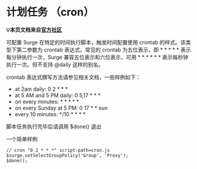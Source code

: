 # 计划任务 （cron）

**💡本页文档来自[官方社区](https://community.nssurge.com/d/33-scripting)**

可配置 Surge 在特定的时间执行脚本，触发时间配置使用 crontab 的样式。该类型下第二参数为 crontab 表达式，常见的 crontab 为五位表示，即 * * * * * 表示每分钟执行一次，Surge 兼容五位表示和六位表示，可用 * * * * * * 表示每秒钟执行一次。但不支持 @daily 这样的别名。

crontab 表达式撰写方法请参见相关文档，一些样例如下：

- at 2am daily: 0 2 * * *
- at 5 AM and 5 PM daily: 0 5,17 * * *
- on every minutes: * * * * *
- on every Sunday at 5 PM: 0 17 * * sun
- every 10 minutes: */10 * * * *

脚本任务执行完毕后请调用 $done() 退出

一个简单样例

```
// cron "0 2 * * *" script-path=cron.js
$surge.setSelectGroupPolicy('Group', 'Proxy');
$done();
```